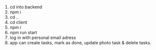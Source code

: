 1. cd into backend
2. npm i
3. cd ..
4. cd client
5. npm i
6. npm run start
7. log in with personal email adress
8. app can create tasks, mark as done, update photo task & delete tasks.